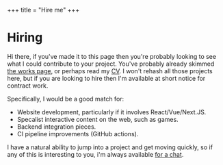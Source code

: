 +++
title = "Hire me"
+++

# Hiring

Hi there, if you've made it to this page then you're probably looking to see what I could contribute to your project. You've probably already skimmed
[the works page](/works), or perhaps read my [CV](https://cv.half-shot.uk/). I won't rehash all those projects here, but if you are looking to hire
then I'm available at short notice for contract work.

Specifically, I would be a good match for:

 - Website development, particularly if it involves React/Vue/Next.JS.
 - Specalist interactive content on the web, such as games.
 - Backend integration pieces.
 - CI pipeline improvements (GitHub actions).


I have a natural ability to jump into a project and get moving quickly, so if any of this is
interesting to you, i'm always available [for a chat](/contact).
